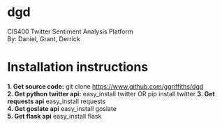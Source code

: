# dgd
CIS400 Twitter Sentiment Analysis Platform<br>
By: Daniel, Grant, Derrick

# Installation instructions
<b>1. Get source code:</b> git clone https://www.github.com/ggriffiths/dgd<br>
<b>2. Get python twitter api:</b> easy_install twitter OR pip install twitter
<b>3. Get requests api</b> easy_install requests<br>
<b>4. Get goslate api</b> easy_install goslate<br>
<b>5. Get flask api</b> easy_install flask<br>

